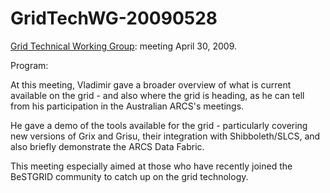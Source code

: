 # GridTechWG-20090528

[Grid Technical Working Group](/wiki/spaces/BeSTGRID/pages/3816950451): meeting April 30, 2009.

Program:

At this meeting, Vladimir gave a broader overview of what is current available on the grid - and also where the grid is heading, as he can tell from his participation in the Australian ARCS's meetings.

He gave a demo of the tools available for the grid - particularly covering new versions of Grix and Grisu, their integration with Shibboleth/SLCS, and also briefly demonstrate the ARCS Data Fabric.

This meeting especially aimed at those who have recently joined the BeSTGRID community to catch up on the grid technology.
